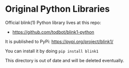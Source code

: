 Original Python Libraries
=========================

Official blink(1) Python library lives at this repo:

* https://github.com/todbot/blink1-python

It is published to PyPi: https://pypi.org/project/blink1/

You can install it by doing `pip install blink1`


This directory is out of date and will be deleted eventually.

